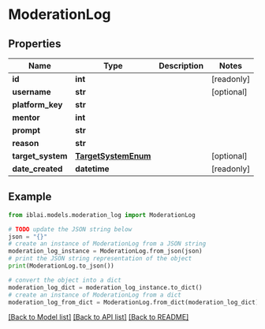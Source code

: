 # ModerationLog


## Properties

Name | Type | Description | Notes
------------ | ------------- | ------------- | -------------
**id** | **int** |  | [readonly] 
**username** | **str** |  | [optional] 
**platform_key** | **str** |  | 
**mentor** | **int** |  | 
**prompt** | **str** |  | 
**reason** | **str** |  | 
**target_system** | [**TargetSystemEnum**](TargetSystemEnum.md) |  | [optional] 
**date_created** | **datetime** |  | [readonly] 

## Example

```python
from iblai.models.moderation_log import ModerationLog

# TODO update the JSON string below
json = "{}"
# create an instance of ModerationLog from a JSON string
moderation_log_instance = ModerationLog.from_json(json)
# print the JSON string representation of the object
print(ModerationLog.to_json())

# convert the object into a dict
moderation_log_dict = moderation_log_instance.to_dict()
# create an instance of ModerationLog from a dict
moderation_log_from_dict = ModerationLog.from_dict(moderation_log_dict)
```
[[Back to Model list]](../README.md#documentation-for-models) [[Back to API list]](../README.md#documentation-for-api-endpoints) [[Back to README]](../README.md)


